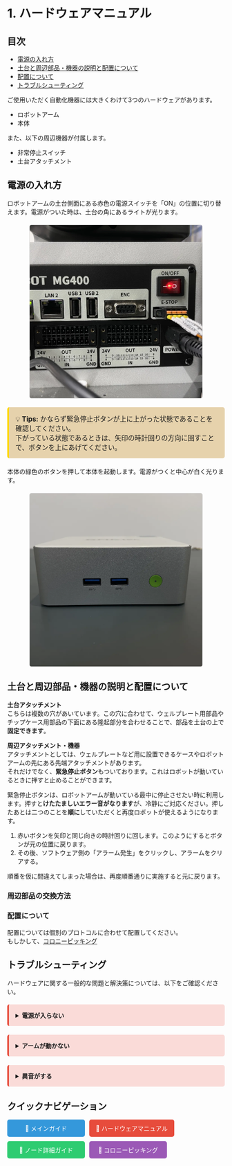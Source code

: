 <style>
img {
    height: 400px;
    width: auto;
    object-fit: contain;
    display: block;
    margin: 20px auto;
    border: 1px solid #ddd;
    border-radius: 5px;
}
</style>
# 1. ハードウェアマニュアル

## 目次
- [電源の入れ方](#電源の入れ方)
- [土台と周辺部品・機器の説明と配置について](#土台と周辺部品機器の説明と配置について)
- [配置について](#配置について)
- [トラブルシューティング](#トラブルシューティング)

ご使用いただく自動化機器には大きくわけて3つのハードウェアがあります。
- ロボットアーム
- 本体

また、以下の周辺機器が付属します。
- 非常停止スイッチ 
- 土台アタッチメント


## 電源の入れ方

ロボットアームの土台側面にある赤色の電源スイッチを「ON」の位置に切り替えます。電源がついた時は、土台の角にあるライトが光ります。
<img src="./images/discript-robotswitch.png" alt="ロボットアーム電源" height="300">

<div style="border-left: 4px solid #ffd700; background:rgb(230, 210, 172); padding: 15px; margin: 20px 0; border-radius: 5px;">
  <p style="margin: 0; font-size: 1.1em;">
    💡 <strong>Tips:</strong> かならず緊急停止ボタンが上に上がった状態であることを確認してください。<br>
    下がっている状態であるときは、矢印の時計回りの方向に回すことで、ボタンを上にあげてください。
  </p>
</div>


本体の緑色のボタンを押して本体を起動します。電源がつくと中心が白く光ります。
<img src="./images/discript-pcswitch.png" alt="PC電源" height="300">

## 土台と周辺部品・機器の説明と配置について

**土台アタッチメント**<br>
こちらは複数の穴があいています。この穴に合わせて、ウェルプレート用部品やチップケース用部品の下面にある隆起部分を合わせることで、部品を土台の上で**固定できます**。

**周辺アタッチメント・機器**<br>
アタッチメントとしては、ウェルプレートなど用に設置できるケースやロボットアームの先にある先端アタッチメントがあります。<br>それだけでなく、**緊急停止ボタン**もついております。これはロボットが動いているときに押すと止めることができます。

緊急停止ボタンは、ロボットアームが動いている最中に停止させたい時に利用します。押すと**けたたましいエラー音がなります**が、冷静にご対応ください。押したあとは二つのことを**順に**していただくと再度ロボットが使えるようになります。

1. 赤いボタンを矢印と同じ向きの時計回りに回します。このようにするとボタンが元の位置に戻ります。
2. その後、ソフトウェア側の「アラーム発生」をクリックし、アラームをクリアする。

順番を仮に間違えてしまった場合は、再度順番通りに実施すると元に戻ります。

### 周辺部品の交換方法


### 配置について
配置については個別のプロトコルに合わせて配置してください。
<br>
もしかして、[コロニーピッキング](protocol/colonypicking.md)

## トラブルシューティング

ハードウェアに関する一般的な問題と解決策については、以下をご確認ください。

<div style="border-left: 4px solid #e74c3c; background: #fadbd8; padding: 15px; margin: 20px 0; border-radius: 5px;">
  <details>
    <summary style="font-weight: bold; cursor: pointer;">電源が入らない</summary>
    <div style="padding: 10px 20px;">
      <strong>確認事項：</strong> 電源ケーブルの接続<br>
      <strong>対処法：</strong> ✅ ケーブルを再接続してください
    </div>
  </details>
</div>

<div style="border-left: 4px solid #e74c3c; background: #fadbd8; padding: 15px; margin: 20px 0; border-radius: 5px;">
  <details>
    <summary style="font-weight: bold; cursor: pointer;">アームが動かない</summary>
    <div style="padding: 10px 20px;">
      <strong>確認事項：</strong> ソフトウェア接続状態<br>
      <strong>対処法：</strong> ✅ 接続を再確立してください
    </div>
  </details>
</div>

<div style="border-left: 4px solid #e74c3c; background: #fadbd8; padding: 15px; margin: 20px 0; border-radius: 5px;">
  <details>
    <summary style="font-weight: bold; cursor: pointer;">異音がする</summary>
    <div style="padding: 10px 20px;">
      <strong>確認事項：</strong> アタッチメントの取り付け<br>
      <strong>対処法：</strong> ⚠️ 正しく取り付け直してください
    </div>
  </details>
</div>

## クイックナビゲーション

<div style="display: flex; flex-wrap: wrap; gap: 10px; margin-bottom: 20px;">
  <a href="readme.md" style="display: block; padding: 10px 15px; background: #3498db; color: white; text-decoration: none; border-radius: 5px; min-width: 150px; text-align: center;">
    📖 メインガイド
  </a>
  <a href="hardware.md" style="display: block; padding: 10px 15px; background: #e74c3c; color: white; text-decoration: none; border-radius: 5px; min-width: 150px; text-align: center;">
    🔧 ハードウェアマニュアル
  </a>
  <a href="nodesdetails.md" style="display: block; padding: 10px 15px; background: #2ecc71; color: white; text-decoration: none; border-radius: 5px; min-width: 150px; text-align: center;">
    🧩 ノード詳細ガイド
  </a>
  <a href="protocol/colonypicking.md" style="display: block; padding: 10px 15px; background: #9b59b6; color: white; text-decoration: none; border-radius: 5px; min-width: 150px; text-align: center;">
    🧪 コロニーピッキング
  </a>
</div>
